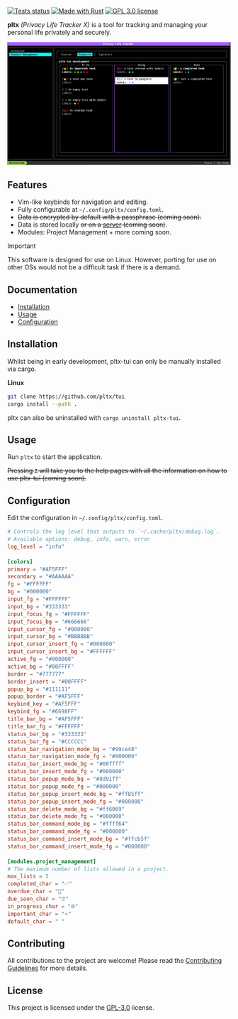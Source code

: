 [![Tests status](https://github.com/pltx/tui/actions/workflows/tests.yaml/badge.svg?branch=main)](https://github.com/pltx/tui/actions)
[![Made with Rust](https://img.shields.io/badge/Made%20with-Rust-1f425f.svg)](https://www.rust-lang.org/)
[![GPL 3.0 license](https://img.shields.io/badge/License-GPL_3.0-blue.svg)](/LICENSE)

**pltx** _(Privacy Life Tracker X)_ is a tool for tracking and managing your personal life privately and securely.

![pltx-tui preview](./.github/assets/preview.png)

## Features

- Vim-like keybinds for navigation and editing.
- Fully configurable at `~/.config/pltx/config.toml`.
- ~~Data is encrypted by default with a passphrase (coming soon).~~
- Data is stored locally ~~or on a [server](https://github.com/pltx/server) (coming soon)~~.
- Modules: Project Management + more coming soon.

> [!IMPORTANT]
> This software is designed for use on Linux. However, porting for use on other OSs would not be a difficult task if there is a demand.

## Documentation

- [Installation](#installation)
- [Usage](#usage)
- [Configuration](#configuration)

## Installation

Whilst being in early development, pltx-tui can only be manually installed via cargo.

**Linux**

```sh
git clone https://github.com/pltx/tui
cargo install --path .
```

pltx can also be uninstalled with `cargo uninstall pltx-tui`.

## Usage

Run `pltx` to start the application.

<!-- TODO: Add links to docs when docs are available -->

~~Pressing **`?`** will take you to the help pages with all the information on how to use pltx-tui (coming soon).~~

## Configuration

Edit the configuration in `~/.config/pltx/config.toml`.

```toml
# Controls the log level that outputs to `~/.cache/pltx/debug.log`.
# Available options: debug, info, warn, error
log_level = "info"

[colors]
primary = "#AF5FFF"
secondary = "#AAAAAA"
fg = "#FFFFFF"
bg = "#000000"
input_fg = "#FFFFFF"
input_bg = "#333333"
input_focus_fg = "#FFFFFF"
input_focus_bg = "#666666"
input_cursor_fg = "#000000"
input_cursor_bg = "#BBBBBB"
input_cursor_insert_fg = "#000000"
input_cursor_insert_bg = "#FFFFFF"
active_fg = "#000000"
active_bg = "#00FFFF"
border = "#777777"
border_insert = "#00FFFF"
popup_bg = "#111111"
popup_border = "#AF5FFF"
keybind_key = "#AF5FFF"
keybind_fg = "#6698FF"
title_bar_bg = "#AF5FFF"
title_bar_fg = "#FFFFFF"
status_bar_bg = "#333333"
status_bar_fg = "#CCCCCC"
status_bar_navigation_mode_bg = "#99ce48"
status_bar_navigation_mode_fg = "#000000"
status_bar_insert_mode_bg = "#00ffff"
status_bar_insert_mode_fg = "#000000"
status_bar_popup_mode_bg = "#8d91ff"
status_bar_popup_mode_fg = "#000000"
status_bar_popup_insert_mode_bg = "#ff85ff"
status_bar_popup_insert_mode_fg = "#000000"
status_bar_delete_mode_bg = "#ff6069"
status_bar_delete_mode_fg = "#000000"
status_bar_command_mode_bg = "#ffff64"
status_bar_command_mode_fg = "#000000"
status_bar_command_insert_mode_bg = "#ffcb5f"
status_bar_command_insert_mode_fg = "#000000"

[modules.project_management]
# The maximum number of lists allowed in a project.
max_lists = 5
completed_char = "✅"
overdue_char = "🚫"
due_soon_char = "⏰"
in_progress_char = "🌐"
important_char = "⭐"
default_char = " "
```

## Contributing

All contributions to the project are welcome! Please read the [Contributing Guidelines](./CONTRIBUTING.md) for more details.

## License

This project is licensed under the [GPL-3.0](./LICENSE) license.
